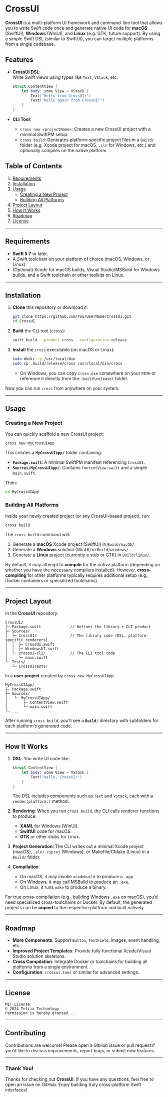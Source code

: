 
# CrossUI

**CrossUI** is a multi-platform UI framework and command-line tool that allows you to write Swift code once and generate native UI code for **macOS** (SwiftUI), **Windows** (WinUI), and **Linux** (e.g. GTK, future support). By using a simple Swift DSL (similar to SwiftUI), you can target multiple platforms from a single codebase.

## Features

- **CrossUI DSL**:  
  Write Swift views using types like `Text`, `VStack`, etc.  

  ```swift
  struct ContentView {
      let body: some View = VStack {
          Text("Hello from CrossUI!")
          Text("Hello again from CrossUI!")
      }
  }
  ```
  
- **CLI Tool**:  
  - `cross new <projectName>`: Creates a new CrossUI project with a minimal SwiftPM setup.  
  - `cross build`: Generates platform-specific project files in a `Build/` folder (e.g. Xcode project for macOS, `.sln` for Windows, etc.) and optionally compiles on the native platform.

## Table of Contents

1. [Requirements](#requirements)  
2. [Installation](#installation)  
3. [Usage](#usage)  
   - [Creating a New Project](#creating-a-new-project)  
   - [Building All Platforms](#building-all-platforms)  
4. [Project Layout](#project-layout)  
5. [How It Works](#how-it-works)  
6. [Roadmap](#roadmap)  
7. [License](#license)

---

## Requirements

- **Swift 5.7** or later.  
- A Swift toolchain on your platform of choice (macOS, Windows, or Linux).  
- (Optional) Xcode for macOS builds, Visual Studio/MSBuild for Windows builds, and a Swift toolchain or other toolkits on Linux.

---

## Installation

1. **Clone** this repository or download it:
   ```bash
   git clone https://github.com/YourUserName/CrossUI.git
   cd CrossUI
   ```

2. **Build** the CLI tool (`cross`):
   ```bash
   swift build --product cross --configuration release
   ```

3. **Install** the `cross` executable (on macOS or Linux):
   ```bash
   sudo mkdir -p /usr/local/bin
   sudo cp .build/release/cross /usr/local/bin/cross
   ```
   - On Windows, you can copy `cross.exe` somewhere on your `PATH` or reference it directly from the `.build\release\` folder.

Now you can run `cross` from anywhere on your system.

---

## Usage

### Creating a New Project

You can quickly scaffold a new CrossUI project:

```bash
cross new MyCrossUIApp
```

This creates a **`MyCrossUIApp/`** folder containing:

- **`Package.swift`**: A minimal SwiftPM manifest referencing `CrossUI`.  
- **`Sources/MyCrossUIApp/`**: Contains `ContentView.swift` and a simple `main.swift`.

Then:

```bash
cd MyCrossUIApp
```

### Building All Platforms

Inside your newly created project (or any CrossUI-based project), run:

```bash
cross build
```

The `cross build` command will:

1. Generate a **macOS** Xcode project (SwiftUI) in `Build/macOS/`.  
2. Generate a **Windows** solution (WinUI) in `Build/windows/`.  
3. Generate a **Linux** project (currently a stub or GTK) in `Build/linux/`.  

By default, it may attempt to **compile** for the *native* platform (depending on whether you have the necessary compilers installed). However, **cross-compiling** for other platforms typically requires additional setup (e.g., Docker containers or specialized toolchains).

---

## Project Layout

In the **CrossUI** repository:

```
CrossUI/
├─ Package.swift             // Defines the library + CLI product
├─ Sources/
│  ├─ CrossUI/               // The library code (DSL, platform-specific renderers)
│  │  ├─ CrossUI.swift
│  │  ├─ WindowsUI.swift
│  └─ crossui-cli/           // The CLI tool code
│     └─ main.swift
└─ Tests/
   └─ CrossUITests/
```

In a **user project** created by `cross new MyCrossUIApp`:

```
MyCrossUIApp/
├─ Package.swift
├─ Sources/
│   └─ MyCrossUIApp/
│       ├─ ContentView.swift
│       └─ main.swift
└─ ...
```

After running `cross build`, you’ll see a **`Build/`** directory with subfolders for each platform’s generated code.

---

## How It Works

1. **DSL**: You write UI code like:
   ```swift
   struct ContentView {
       let body: some View = VStack {
           Text("Hello, CrossUI!")
       }
   }
   ```
   The DSL includes components such as `Text` and `VStack`, each with a `render(platform:)` method.

2. **Rendering**: When you run `cross build`, the CLI calls renderer functions to produce:
   - **XAML** for Windows (WinUI).
   - **SwiftUI** code for macOS.
   - **GTK** or other stubs for Linux.

3. **Project Generation**: The CLI writes out a minimal Xcode project (macOS), `.sln/.csproj` (Windows), or Makefile/CMake (Linux) in a `Build/` folder.

4. **Compilation**:
   - On macOS, it may invoke `xcodebuild` to produce a `.app`.
   - On Windows, it may call MSBuild to produce an `.exe`.
   - On Linux, it runs `make` to produce a binary.

For true cross-compilation (e.g., building Windows `.exe` on macOS), you’d need specialized cross-toolchains or Docker. By default, the generated projects can be **copied** to the respective platform and built natively.

---

## Roadmap

- **More Components**: Support `Button`, `TextField`, images, event handling, etc.
- **Improved Project Templates**: Provide fully functional Xcode/Visual Studio solution skeletons.
- **Cross Compilation**: Integrate Docker or toolchains for building all platforms from a single environment.
- **Configuration**: `crossui.toml` or similar for advanced settings.

---

## License

```
MIT License
© 2024 Tetrix Technology
Permission is hereby granted...
```

---

## Contributing

Contributions are welcome! Please open a GitHub issue or pull request if you’d like to discuss improvements, report bugs, or submit new features.

---

### Thank You!

Thanks for checking out **CrossUI**. If you have any questions, feel free to open an issue on GitHub. Enjoy building truly cross-platform Swift interfaces!
